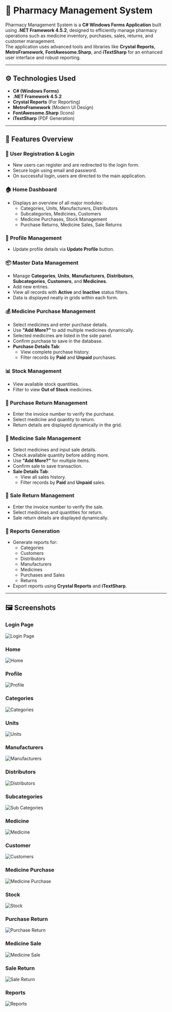 ﻿# 💊 Pharmacy Management System

Pharmacy Management System is a **C# Windows Forms Application** built using **.NET Framework 4.5.2**, designed to efficiently manage pharmacy operations such as medicine inventory, purchases, sales, returns, and customer management.  
The application uses advanced tools and libraries like **Crystal Reports**, **MetroFramework**, **FontAwesome.Sharp**, and **iTextSharp** for an enhanced user interface and robust reporting.

---

## ⚙️ Technologies Used

- **C# (Windows Forms)**
- **.NET Framework 4.5.2**
- **Crystal Reports** (For Reporting)
- **MetroFramework** (Modern UI Design)
- **FontAwesome.Sharp** (Icons)
- **iTextSharp** (PDF Generation)

---

## 🚀 Features Overview

### 🔐 User Registration & Login
- New users can register and are redirected to the login form.
- Secure login using email and password.
- On successful login, users are directed to the main application.

### 🏠 Home Dashboard
- Displays an overview of all major modules:
  - Categories, Units, Manufacturers, Distributors
  - Subcategories, Medicines, Customers
  - Medicine Purchases, Stock Management
  - Purchase Returns, Medicine Sales, Sale Returns

### 👤 Profile Management
- Update profile details via **Update Profile** button.

### 📦 Master Data Management
- Manage **Categories**, **Units**, **Manufacturers**, **Distributors**, **Subcategories**, **Customers**, and **Medicines**.
- Add new entries.
- View all records with **Active** and **Inactive** status filters.
- Data is displayed neatly in grids within each form.

### 💰 Medicine Purchase Management
- Select medicines and enter purchase details.
- Use **"Add More?"** to add multiple medicines dynamically.
- Selected medicines are listed in the side panel.
- Confirm purchase to save in the database.
- **Purchase Details Tab**:
  - View complete purchase history.
  - Filter records by **Paid** and **Unpaid** purchases.

### 📊 Stock Management
- View available stock quantities.
- Filter to view **Out of Stock** medicines.

### 🔄 Purchase Return Management
- Enter the invoice number to verify the purchase.
- Select medicine and quantity to return.
- Return details are displayed dynamically in the grid.

### 🛒 Medicine Sale Management
- Select medicines and input sale details.
- Check available quantity before adding more.
- Use **"Add More?"** for multiple items.
- Confirm sale to save transaction.
- **Sale Details Tab**:
  - View all sales history.
  - Filter records by **Paid** and **Unpaid** sales.

### 🔁 Sale Return Management
- Enter the invoice number to verify the sale.
- Select medicines and quantities for return.
- Sale return details are displayed dynamically.

### 📝 Reports Generation
- Generate reports for:
  - Categories
  - Customers
  - Distributors
  - Manufacturers
  - Medicines
  - Purchases and Sales
  - Returns
- Export reports using **Crystal Reports** and **iTextSharp**.

---


## 🖼️ Screenshots

### Login Page
![Login Page](ScreenShots/Login.png)

### Home
![Home](ScreenShots/Home.png)

### Profile
![Profile](ScreenShots/Profile.png)


### Categories
![Categories](ScreenShots/Category.png)

### Units
![Units](ScreenShots/Units.png)

### Manufacturers
![Manufacturers](ScreenShots/Manufecturer.png)

### Distributors
![Distributors](ScreenShots/Distributor.png)

### Subcategories
![Sub Categories](ScreenShots/SubCategory.png)

### Medicine
![Medicine](ScreenShots/Medicine.png)

### Customer
![Customers](ScreenShots/Customer.png)

### Medicine Purchase
![Medicine Purchase](ScreenShots/MedicinePurchase.png)

### Stock
![Stock](ScreenShots/Stock.png)

### Purchase Return
![Purchase Return](ScreenShots/PurchaseReturn.png)

### Medicine Sale
![Medicine Sale](ScreenShots/MedicineSale.png)

### Sale Return
![Sale Return](ScreenShots/SaleReturn.png)

### Reports
![Reports](ScreenShots/Reports.png)

